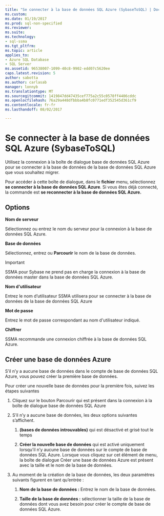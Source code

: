 ```yaml
---
title: "Se connecter à la base de données SQL Azure (SybaseToSQL) | Documents Microsoft"
ms.custom: 
ms.date: 01/19/2017
ms.prod: sql-non-specified
ms.reviewer: 
ms.suite: 
ms.technology:
- sql-ssma
ms.tgt_pltfrm: 
ms.topic: article
applies_to:
- Azure SQL Database
- SQL Server
ms.assetid: 96538007-1099-40c8-9902-edd07c5620ee
caps.latest.revision: 5
author: sabotta
ms.author: carlasab
manager: lonnyb
ms.translationtype: MT
ms.sourcegitcommit: 1419847dd47435cef775a2c55c0578ff4406cddc
ms.openlocfilehash: 76a29a448dfbbba4b8fc0771edf352545d361cf9
ms.contentlocale: fr-fr
ms.lasthandoff: 08/02/2017

---
```

# <a name="connect-to-azure-sql-db--sybasetosql"></a>Se connecter à la base de données SQL Azure (SybaseToSQL)
Utilisez la connexion à la boîte de dialogue base de données SQL Azure pour se connecter à la base de données de la base de données SQL Azure que vous souhaitez migrer.  
  
Pour accéder à cette boîte de dialogue, dans le **fichier** menu, sélectionnez **se connecter à la base de données SQL Azure**. Si vous êtes déjà connecté, la commande est **se reconnecter à la base de données SQL Azure.**  
  
## <a name="options"></a>Options  
**Nom de serveur**  
  
Sélectionnez ou entrez le nom du serveur pour la connexion à la base de données SQL Azure.  
  
**Base de données**  
  
Sélectionnez, entrez ou **Parcourir** le nom de la base de données.  
  
> [!IMPORTANT]  
> SSMA pour Sybase ne prend pas en charge la connexion à la base de données master dans la base de données SQL Azure.  
  
**Nom d'utilisateur**  
  
Entrez le nom d’utilisateur SSMA utilisera pour se connecter à la base de données de la base de données SQL Azure  
  
**Mot de passe**  
  
Entrez le mot de passe correspondant au nom d'utilisateur indiqué.  
  
**Chiffrer**  
  
SSMA recommande une connexion chiffrée à la base de données SQL Azure.  
  
## <a name="create-azure-database"></a>Créer une base de données Azure  
S’il n’y a aucune base de données dans le compte de base de données SQL Azure, vous pouvez créer la première base de données.  
  
Pour créer une nouvelle base de données pour la première fois, suivez les étapes suivantes  
  
1.  Cliquez sur le bouton Parcourir qui est présent dans la connexion à la boîte de dialogue base de données SQL Azure  
  
2.  S’il n’y a aucune base de données, les deux options suivantes s’affichent.  
  
    1.  **(bases de données introuvables)**  qui est désactivé et grisé tout le temps  
  
    2.  **Créer la nouvelle base de données** qui est activé uniquement lorsqu’il n’y aucune base de données sur le compte de base de données SQL Azure. Lorsque vous cliquez sur cet élément de menu, la boîte de dialogue Créer une base de données Azure est présent avec la taille et le nom de la base de données.  
  
3.  Au moment de la création de la base de données, les deux paramètres suivants figurent en tant qu’entrée :  
  
    1.  **Nom de la base de données :** Entrez le nom de la base de données.  
  
    2.  **Taille de la base de données :** sélectionner la taille de la base de données dont vous avez besoin pour créer le compte de base de données SQL Azure.  
  

